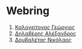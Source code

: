 # Webring
<!DOCTYPE html>
<html lang="en" id="rss">
	<head>
		<meta charset="utf-8">
		<meta name="viewport" content="width=device-width, initial-scale=1.0">
		<link rel="con" type="image/png" sizes="100x100" href="favicon.ico">
		<link rel="apple-touch-icon" type="image/png" sizes="100x100" href="favicon.ico">
	</head>
	<body id="twtxt">
		<ol id="icons">
			<li data-lang="en" id="gkalog">
				<a href="https://gkalogeitonas.github.io/online-cv/">Καλογείτονας Γεώργιος</a>
			</li>
			<li data-lang="en" id="Maurphal">
                             <a href="https://github.com/Maurphal/Maurphal/">Δηλαβέρης Αλέξανδρος</a>
			</li>
			<li data-lang="en" id="nikos7887">
                             <a href="https://github.com/nikos7887/nikdouv">Δουβαλέτας Νικόλαος</a>
			</li>
		</ol>
		<!-- <footer>
			<p class="readme">
				This webring is an attempt to inspire artists &amp; developers to build their websites and share traffic amongst each other. The ring welcomes <b>hand-crafted wikis and portfolios</b>.
			</p>
			<p>
				To add yourself to the ring, submit a <a href="https://github.com/XXIIVV/webring#join-the-webring" target="_blank">pull request</a>.<br />
				Looking for something specific, use the <a href="https://lieu.cblgh.org" target="_blank">search</a>.<br />
				Found a broken link, please <a href="https://github.com/XXIIVV/webring/issues/new" target="_blank">report it</a>.<br /><br />
				<a href="#icons">Show icons</a> | <a href="#twtxt">Show twtxt</a> | <a href="#rss">Show rss</a><span class="hide"> | <a href="#">Hide Feeds</a></span> | <a href="https://lieu.cblgh.org/random" target="_blank">Random</a>
			</p>
			<!-- <img id="icon" src="icon.black.large.svg" alt="icon"/> -->
		</footer>
	</body>
</html>
